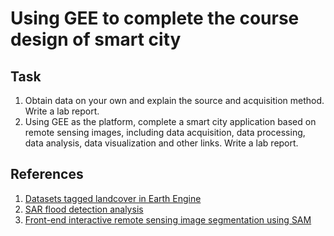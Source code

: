 # Using GEE to complete the course design of smart city
## Task
1. Obtain data on your own and explain the source and acquisition method. Write a lab report.
2. Using GEE as the platform, complete a smart city application based on remote sensing images, including data acquisition, data processing, data analysis, data visualization and other links. Write a lab report.


## References
1. [Datasets tagged landcover in Earth Engine](https://developers.google.com/earth-engine/datasets/tags/landcover)
2. [SAR flood detection analysis](https://medium.com/elspinaveinz/sar-flood-detection-experiment-a5a6ed56c245)
3. [Front-end interactive remote sensing image segmentation using SAM](https://medium.com/@lzxue/front-end-interactive-remote-sensing-image-segmentation-useing-sam-eafbfaa5a903)